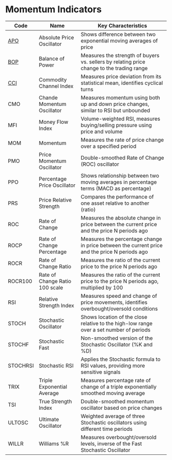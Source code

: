 # Momentum Indicators

| Code | Name | Key Characteristics |
| ------------ | --------------------------------------- | --------------------------------------------------------------------------------------- |
| [APO](/indicators/momentum/apo.md) | Absolute Price Oscillator | Shows difference between two exponential moving averages of price |
| [BOP](/indicators/momentum/bop.md) | Balance of Power | Measures the strength of buyers vs. sellers by relating price change to the trading range |
| [CCI](/indicators/momentum/cci.md) | Commodity Channel Index | Measures price deviation from its statistical mean, identifies cyclical turns |
| CMO | Chande Momentum Oscillator | Measures momentum using both up and down price changes, similar to RSI but unbounded |
| MFI | Money Flow Index | Volume-weighted RSI, measures buying/selling pressure using price and volume |
| MOM | Momentum | Measures the rate of price change over a specified period |
| PMO | Price Momentum Oscillator | Double-smoothed Rate of Change (ROC) oscillator |
| PPO | Percentage Price Oscillator | Shows relationship between two moving averages in percentage terms (MACD as percentage) |
| PRS | Price Relative Strength | Compares the performance of one asset relative to another (ratio) |
| ROC | Rate of Change | Measures the absolute change in price between the current price and the price N periods ago |
| ROCP | Rate of Change Percentage | Measures the percentage change in price between the current price and the price N periods ago |
| ROCR | Rate of Change Ratio | Measures the ratio of the current price to the price N periods ago |
| ROCR100 | Rate of Change Ratio 100 scale | Measures the ratio of the current price to the price N periods ago, multiplied by 100 |
| RSI | Relative Strength Index | Measures speed and change of price movements, identifies overbought/oversold conditions |
| STOCH | Stochastic Oscillator | Shows location of the close relative to the high-low range over a set number of periods |
| STOCHF | Stochastic Fast | Non-smoothed version of the Stochastic Oscillator (%K and %D) |
| STOCHRSI | Stochastic RSI | Applies the Stochastic formula to RSI values, providing more sensitive signals |
| TRIX | Triple Exponential Average | Measures percentage rate of change of a triple exponentially smoothed moving average |
| TSI | True Strength Index | Double-smoothed momentum oscillator based on price changes |
| ULTOSC | Ultimate Oscillator | Weighted average of three Stochastic oscillators using different time periods |
| WILLR | Williams %R | Measures overbought/oversold levels, inverse of the Fast Stochastic Oscillator |
